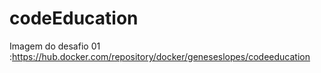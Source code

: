 # codeEducation

Imagem do desafio 01 :<a>https://hub.docker.com/repository/docker/geneseslopes/codeeducation</a>
